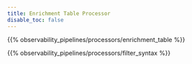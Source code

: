 ```yaml
---
title: Enrichment Table Processor
disable_toc: false
---
```


{{% observability_pipelines/processors/enrichment_table %}}

{{% observability_pipelines/processors/filter_syntax %}}